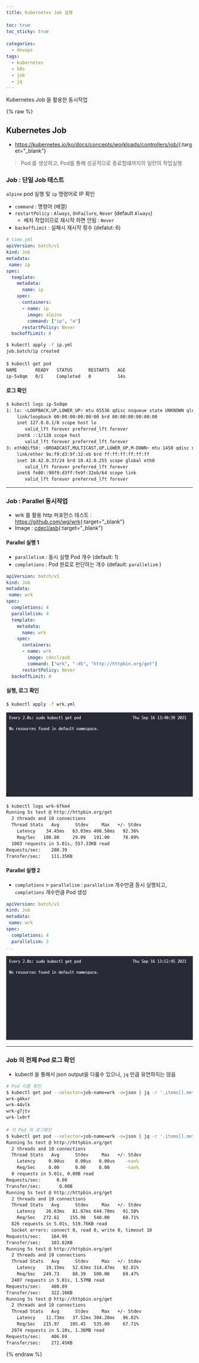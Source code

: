 ```yaml
---
title: Kubernetes Job 실행 

toc: true
toc_sticky: true

categories:
  - devops
tags:
  - kubernetes
  - k8s
  - job
  - jq
---
```


Kubernetes Job 을 활용한 동시작업

{% raw %}

## Kubernetes Job
- <https://kubernetes.io/ko/docs/concepts/workloads/controllers/job/>{:target="_blank"}

> Pod 를 생성하고, Pod를 통해 성공적으로 종료할떄까지의 일련의 작업실행   

### Job : 단일 Job 테스트 
`alpine` pod 실행 및 `ip` 명령어로 IP 확인

- `command` : 명령어 (배열)
- `restartPolicy` : `Always`, `OnFailure`, `Never` (default `Always`)
  - 배치 작업이므로 재시작 하면 안됨 : `Never`
- `backoffLimit` : 실패시 재시작 횟수 (defalut: 6)

```yaml
# time.yml
apiVersion: batch/v1
kind: Job
metadata:
 name: ip
spec:
  template:
    metadata:
      name: ip
    spec:
      containers:
      - name: ip
        image: alpine
        command: ["ip", "a"]
      restartPolicy: Never
  backoffLimit: 0
```

```sh
$ kubectl apply -f ip.yml
job.batch/ip created

$ kubectl get pod
NAME       READY   STATUS      RESTARTS   AGE
ip-5x8qm   0/1     Completed   0          14s
```

#### 로그 확인

```sh
$ kubectl logs ip-5x8qm
1: lo: <LOOPBACK,UP,LOWER_UP> mtu 65536 qdisc noqueue state UNKNOWN qlen 1000
    link/loopback 00:00:00:00:00:00 brd 00:00:00:00:00:00
    inet 127.0.0.1/8 scope host lo
       valid_lft forever preferred_lft forever
    inet6 ::1/128 scope host
       valid_lft forever preferred_lft forever
3: eth0@if58: <BROADCAST,MULTICAST,UP,LOWER_UP,M-DOWN> mtu 1450 qdisc noqueue state UP
    link/ether 9a:f9:d3:9f:32:eb brd ff:ff:ff:ff:ff:ff
    inet 10.42.0.37/24 brd 10.42.0.255 scope global eth0
       valid_lft forever preferred_lft forever
    inet6 fe80::98f9:d3ff:fe9f:32eb/64 scope link
       valid_lft forever preferred_lft forever
```

---

### Job : Parallel 동시작업
- wrk 를 활용 http 퍼포먼스 테스트 : <https://github.com/wg/wrk>{:target="_blank"}
- Image : [cdecl/asb](https://hub.docker.com/r/cdecl/asb/){:target="_blank"}

#### Parallel 실행 1
- `parallelism` : 동시 실행 Pod 개수 (default: 1)
- `completions` : Pod 완료로 판단하는 개수 (default: `parallelism` )

```yaml
apiVersion: batch/v1
kind: Job
metadata:
 name: wrk
spec:
  completions: 4
  parallelism: 4
  template:
    metadata:
      name: wrk
    spec:
      containers:
      - name: wrk
        image: cdecl/asb
        command: ["wrk", "-d5", "http://httpbin.org/get"]
      restartPolicy: Never
  backoffLimit: 0
```

#### 실행, 로그 확인
```sh
$ kubectl apply -f wrk.yml
```

![](/images/job-4-4.gif)

```sh
$ kubectl logs wrk-6fkm4
Running 5s test @ http://httpbin.org/get
  2 threads and 10 connections
  Thread Stats   Avg      Stdev     Max   +/- Stdev
    Latency    34.45ms   63.03ms 408.58ms   92.36%
    Req/Sec   108.80     29.09   191.00     78.89%
  1003 requests in 5.01s, 557.33KB read
Requests/sec:    200.39
Transfer/sec:    111.35KB
```

#### Parallel 실행 2
- `completions` > `parallelism` : `parallelism` 개수만큼 동시 실행되고, `completions` 개수만큼 Pod 생성

```yaml
apiVersion: batch/v1
kind: Job
metadata:
 name: wrk
spec:
  completions: 4
  parallelism: 2
...
```

![](/images/job-4-2.gif)

---

### Job 의 전체 Pod 로그 확인 
- kubectl 을 통해서 json output을 다룰수 있으나, `jq` 만큼 유연하지는 않음

```sh
# Pod 이름 확인
$ kubectl get pod --selector=job-name=wrk -o=json | jq -r '.items[].metadata.name'
wrk-g4kxr
wrk-44vlk
wrk-g7jtv
wrk-lx9rf

# 각 Pod 의 로그확인
$ kubectl get pod --selector=job-name=wrk -o=json | jq -r '.items[].metadata.name' | xargs -i kubectl logs {}
Running 5s test @ http://httpbin.org/get
  2 threads and 10 connections
  Thread Stats   Avg      Stdev     Max   +/- Stdev
    Latency     0.00us    0.00us   0.00us    -nan%
    Req/Sec     0.00      0.00     0.00      -nan%
  0 requests in 5.01s, 0.00B read
Requests/sec:      0.00
Transfer/sec:       0.00B
Running 5s test @ http://httpbin.org/get
  2 threads and 10 connections
  Thread Stats   Avg      Stdev     Max   +/- Stdev
    Latency    26.63ms   81.87ms 644.70ms   91.58%
    Req/Sec   272.61    155.98   540.00     60.71%
  826 requests in 5.01s, 519.76KB read
  Socket errors: connect 0, read 0, write 0, timeout 10
Requests/sec:    164.99
Transfer/sec:    103.82KB
Running 5s test @ http://httpbin.org/get
  2 threads and 10 connections
  Thread Stats   Avg      Stdev     Max   +/- Stdev
    Latency    19.15ms   52.63ms 314.47ms   92.81%
    Req/Sec   249.73     88.39   500.00     69.47%
  2407 requests in 5.01s, 1.57MB read
Requests/sec:    480.89
Transfer/sec:    322.16KB
Running 5s test @ http://httpbin.org/get
  2 threads and 10 connections
  Thread Stats   Avg      Stdev     Max   +/- Stdev
    Latency    11.73ms   37.52ms 304.20ms   96.02%
    Req/Sec   215.97    105.45   535.00     67.71%
  2074 requests in 5.10s, 1.36MB read
Requests/sec:    406.69
Transfer/sec:    272.45KB

```


{% endraw %}